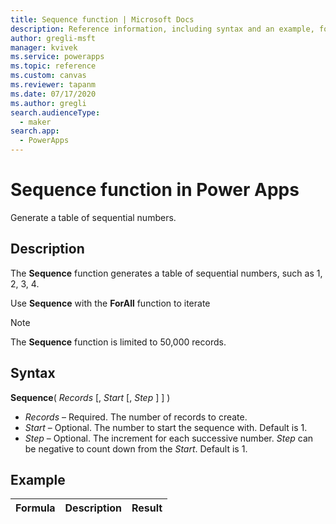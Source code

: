 ```yaml
---
title: Sequence function | Microsoft Docs
description: Reference information, including syntax and an example, for the Sequence function in Power Apps
author: gregli-msft
manager: kvivek
ms.service: powerapps
ms.topic: reference
ms.custom: canvas
ms.reviewer: tapanm
ms.date: 07/17/2020
ms.author: gregli
search.audienceType: 
  - maker
search.app: 
  - PowerApps
---
```

# Sequence function in Power Apps
Generate a table of sequential numbers.

## Description
The **Sequence** function generates a table of sequential numbers, such as 1, 2, 3, 4.

Use **Sequence** with the **ForAll** function to iterate 

> [!Note]
> The **Sequence** function is limited to 50,000 records.

## Syntax
**Sequence**( *Records* [, *Start* [, *Step* ] ] )

* *Records* – Required. The number of records to create.
* *Start* – Optional.  The number to start the sequence with.  Default is 1.
* *Step* – Optional.  The increment for each successive number.  *Step* can be negative to count down from the *Start*.  Default is 1.

## Example

| Formula | Description | Result |
| --- | --- | --- |
